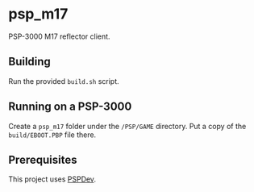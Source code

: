 # psp_m17
PSP-3000 M17 reflector client. 

## Building
Run the provided `build.sh` script.

## Running on a PSP-3000
Create a `psp_m17` folder under the `/PSP/GAME` directory. Put a copy of the `build/EBOOT.PBP` file there.

## Prerequisites
This project uses [PSPDev](https://github.com/pspdev).
